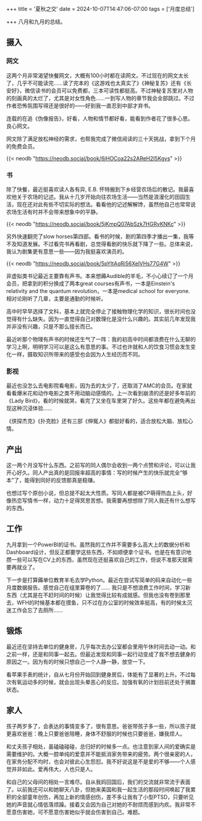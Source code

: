 +++
title = '夏秋之交'
date = 2024-10-07T14:47:06-07:00
tags = ['月度总结']

+++
八月和九月的总结。
## 摄入
### 网文
这两个月非常渴望快餐网文，大概有100小时都在读网文。不过现在的网文太长了，几乎不可能读完……读了完本的《这游戏也太真实了》《神秘复苏》还有《长安好》，微信读书的会员可以免费都，三本可读性都挺高。不过神秘复苏里对人物的刻画真的太烂了，尤其是对女性角色……一到写人物的章节我会全部跳过。不过作者恐怖氛围写得还是很好的——好到我一直忍到中部才弃书。

连载的在追《伪像报告》，好看，人物和情节都好看，能看到作者花了很多心思。良心网文。

网文除了满足放松神经的需求，也帮我完成了微信阅读的三十天挑战，拿到下个月的免费会员。

{{< neodb "https://neodb.social/book/6jHOCoa22s2AReH2I5Kgys" >}}

### 书
除了快餐，最近挺喜欢读人各有异, E.B. 怀特搬到下乡经营农场后的散记。我最喜欢他关于农场的记述。我从十几岁开始向往农场生活——当然是浪漫化的田园生活，现在还对此有些不切实际的想法。看看他的记述解解馋，虽然他自己也常常说农场生活有时并不会带来想象中的平静。

{{< neodb "https://neodb.social/book/5jKmpQ07AbSzk7HGRyKNKc" >}}

另外快速翻完了slow horses第四部。看书的时候，剧的第四季才播出一集，我等不及知道发展。不过看完书再看剧，总觉得看剧的快乐就下降了一些。总体来说，我认为剧集更有意思一些——因为我挺喜欢演员的。

{{< neodb "https://neodb.social/book/5pYltAqRi56XelVHs77G4W" >}}

非虚拟类书记最近主要靠有声书。本来想薅Audible的羊毛，不小心续订了一个月会员，把拿到的积分换成了两本great courses有声书，一本是Einstein's relativity and the quantum revolution，一本是medical school for everyone. 相对论刚听了几章，主要是通勤的时候听。

高中时早早选择了文科，基本上就完全停止了接触物理化学的知识，很长时间也没觉得有什么缺失。因为一直觉得自己对数理化是没什么兴趣的。其实前几年发现我并非没有兴趣，只是不那么擅长而已。

最近听那个物理有声书的时候还生气了一阵：我的初高中时间都浪费在什么无聊的学习上啊，明明学习可以是这么有意思的事。不过也许就和人的饮食习惯会发生变化一样，摄取知识所带来的感受也会因为人生经历而不同。

### 影视

最近也没怎么去电影院看电影，因为去的太少了，还取消了AMC的会员。在家就看看爆米花和动作电影之类不用动脑动感情的。上一次看到崩溃的还是好多年前的《Lady Bird》，看的时候就哭，看完了又坐在车里哭了好久。这些年都在避免再出现这种沉浸体验……

《侠探杰克》《扑克脸》还有三部《伸冤人》都挺好看的，适合放松大脑、放松心情。

## 产出
这一两个月没写什么东西。之前写的同人偶尔会收到一两个点赞和评论，可以让我开心好久。同人产出真的是回报率超高的事情：写的时候产生的快乐就完全“够本”了，能得到同好的反馈那真是稳赚。

也想过写个原创小说，但总提不起太大性质。写同人都是被CP萌得热血上头，好像热恋写情书一样，动力十足得冥思苦想。我需要再想想除了同人我还有什么想写的东西。

## 工作
九月拿到一个PowerBI的证书。虽然我的工作并不需要多么高大上的数据分析和Dashboard设计，但反正都要学这些东西，不如顺便拿个证书。也是在有意识地攒一些可以写在CV上的东西，虽然现在还挺喜欢自己的工作，但说不准那天就需要再就业了。

下一步是打算薅单位教育羊毛去学Python。最近在尝试写简单的码来自动化一些月度数据报告。感觉自己在组里算卷的了…… 我只是不想浪费工作时间，学习新东西（尤其是在不赶时间的时候）让我觉得比较有成就感。但我也没有卷到那里去，WFH的时候基本都在摸鱼，只不过在办公室的时候效率挺高，有的时候太沉迷工作会忘了去厕所……

## 锻炼
最近还在坚持去单位的健身房，几乎每次去办公室都会里用午休时间去动一动。和之前一样，还是和同事一起去。但最近发现和同事一起行动变成了我不想去健身的原因之一。因为有的时候只想自己一个人静一静，放空一下。

看苹果手表的统计，自从七月份开始回到健身房后，体能有了显著的上升。不过每次有氧运动多的时候，就会出现头晕恶心的反应。加强有氧的计划目前还处于搁置状态。

## 家人
孩子两岁多了，会表达的事情变多了，很有意思。爸爸带孩子多一些，所以孩子就更喜欢爸爸：晚上只要爸爸陪睡，身体不舒服的时候也只要爸爸，嫌我烦人。

和丈夫孩子相处，虽磕磕碰碰，总归好的时候多一点。也注意到家人间的爱确实是需要维护的。大概一腔单纯的爱意并不能抵消家务带来的疲劳。两个很亲密的人，在家务分配不均时，也会对彼此心生怨怼。我不好说这是不是爱的不够——个人感觉并非如此。爱再伟大，人也只是人。

和自己的父母间的相处一言难尽。自从我妈回国后，我们的交流就非常流于表面了。以前我还可以和她聊天八卦，但她来美国和我一起生活的那段时间唤起了我累积的全部童年创伤，再加上新的情感创伤，差不多让我有了小型PTSD，只要听见她的声音就心情低落烦躁。接着又会因为自己对她的不耐烦而感到内疚。我非常不愿意伤害她，可不愿意伤害她似乎就会伤害到自己。难题。


